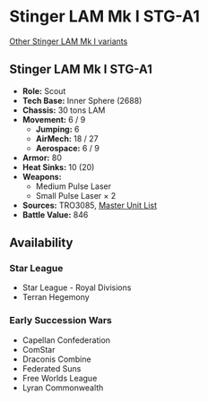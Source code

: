 # Stinger LAM Mk I STG-A1

[Other Stinger LAM Mk I variants](../stinger_lam_mk_i.md)

## Stinger LAM Mk I STG-A1
- **Role:** Scout
- **Tech Base:** Inner Sphere (2688)
- **Chassis:** 30 tons LAM
- **Movement:** 6 / 9
  - **Jumping:** 6
  - **AirMech:** 18 / 27
  - **Aerospace:** 6 / 9
- **Armor:** 80
- **Heat Sinks:** 10 (20)
- **Weapons:**
  - Medium Pulse Laser
  - Small Pulse Laser × 2
- **Sources:** TRO3085, [Master Unit List](http://masterunitlist.info/Unit/Details/5140/stinger-lam-mk-i-stg-a1)
- **Battle Value:** 846

## Availability

### Star League
- Star League - Royal Divisions
- Terran Hegemony

### Early Succession Wars
- Capellan Confederation
- ComStar
- Draconis Combine
- Federated Suns
- Free Worlds League
- Lyran Commonwealth

